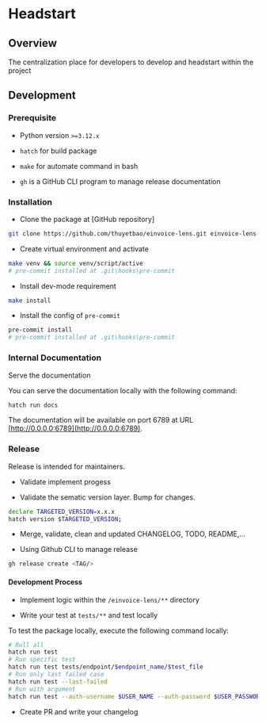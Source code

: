 # Headstart

## **Overview**

The centralization place for developers to develop and headstart within the project

## **Development**

### **Prerequisite**

- Python version `>=3.12.x`

- `hatch` for build package

- `make` for automate command in bash

- `gh` is a GitHub CLI program to manage release documentation

### **Installation**

- Clone the package at [GitHub repository]

```bash
git clone https://github.com/thuyetbao/einvoice-lens.git einvoice-lens
```

- Create virtual environment and activate

```bash
make venv && source venv/script/active
# pre-commit installed at .git\hooks\pre-commit
```

- Install dev-mode requirement

```bash
make install
```

- Install the config of `pre-commit`

```bash
pre-commit install
# pre-commit installed at .git\hooks\pre-commit
```

### **Internal Documentation**

Serve the documentation

You can serve the documentation locally with the following command:

```bash
hatch run docs
```

The documentation will be available on port 6789 at URL [http://0.0.0.0:6789](http://0.0.0.0:6789).

### **Release**

Release is intended for maintainers.

- Validate implement progess

- Validate the sematic version layer. Bump for changes.

```bash
declare TARGETED_VERSION=x.x.x
hatch version $TARGETED_VERSION;
```

- Merge, validate, clean and updated CHANGELOG, TODO, README,...

- Using Github CLI to manage release

```bash
gh release create <TAG/>
```

#### **Development Process**

- Implement logic within the `/einvoice-lens/**` directory

- Write your test at `tests/**` and test locally

To test the package locally, execute the following command locally:

```bash
# Rull all
hatch run test
# Run specific test
hatch run test tests/endpoint/$endpoint_name/$test_file
# Run only last failed case
hatch run test --last-failed
# Run with argument
hatch run test --auth-username $USER_NAME --auth-password $USER_PASSWORD
```

- Create PR and write your changelog
